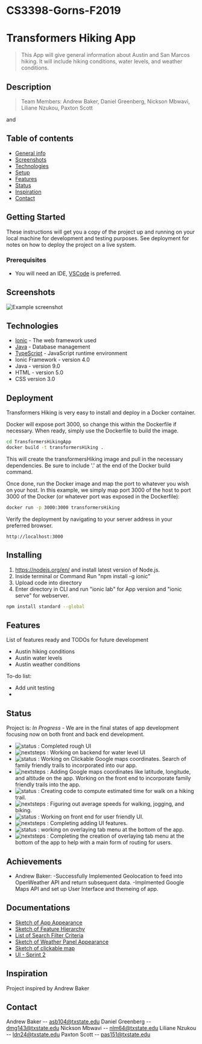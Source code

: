 # CS3398-Gorns-F2019

# Transformers Hiking App
>  This App will give general information about Austin and San Marcos hiking. It will include hiking conditions, water levels, and   weather conditions.

## Description
> Team Members: Andrew Baker, Daniel Greenberg, Nickson Mbwavi, Liliane Nzukou, Paxton Scott
  
 
and 
## Table of contents
* [General info](#general-info)
* [Screenshots](#screenshots)
* [Technologies](#technologies)
* [Setup](#setup)
* [Features](#features)
* [Status](#status)
* [Inspiration](#inspiration)
* [Contact](#contact)

## Getting Started

These instructions will get you a copy of the project up and running on your local machine for development and testing purposes. See deployment for notes on how to deploy the project on a live system.

### Prerequisites

+ You will need an IDE, [VSCode](https://code.visualstudio.com/) is preferred.

## Screenshots
![Example screenshot](./img/screenshot.png)

## Technologies
* [Ionic](https://expressjs.com/) - The web framework used
* [Java](https://www.mongodb.com/) - Database management
* [TypeScript](https://nodejs.org/en/) - JavaScript runtime environment
* Ionic Framework - version 4.0
* Java - version 9.0
* HTML - version 5.0
* CSS version 3.0

## Deployment

Transformers Hiking is very easy to install and deploy in a Docker container.

Docker will expose port 3000, so change this within the Dockerfile if necessary. When ready, simply use the Dockerfile to build the image.

```sh
cd TransformersHikingApp
docker build -t transformersHiking .
```
This will create the transformersHiking image and pull in the necessary dependencies. Be sure to include '.' at the end of the Docker build command.

Once done, run the Docker image and map the port to whatever you wish on your host. In this example, we simply map port 3000 of the host to port 3000 of the Docker (or whatever port was exposed in the Dockerfile):

```sh
docker run -p 3000:3000 transformersHiking
```

Verify the deployment by navigating to your server address in your preferred browser.

```
http://localhost:3000
```


## Installing
1)  https://nodejs.org/en/ and install latest version of Node.js.
2)  Inside terminal or Command Run "npm install -g ionic"
3)  Upload code into directory
4)  Enter directory in CLI and run "ionic lab" for App version and "ionic serve" for webserver.


```sh
npm install standard --global
```

## Features
List of features ready and TODOs for future development
* Austin hiking conditions
* Austin water levels
* Austin weather conditions

To-do list:
* Add unit testing
* 

## Status
Project is: _In Progress_ - We are in the final states of app development focusing now on both front and back end development.

* ![status](https://img.shields.io/badge/Paxton's-Status-blue) : Completed rough UI 
* ![nextsteps](https://img.shields.io/badge/Paxton's-Next%20Steps-brightgreen) : Working on backend for water level UI
* ![status](https://img.shields.io/badge/Liliane's-Status-blue) : Working on Clickable Google maps coordinates. Search of family 
   friendly trails to incorporated into our app.
* ![nextsteps](https://img.shields.io/badge/Liliane's-Next%20Steps-brightgreen) : Adding Google maps coordinates like latitude, 
  longitude, and altitude on the app. Working on the front end to incorporate family friendly trails into the app.
* ![status](https://img.shields.io/badge/Daniel's-Status-blue) : Creating code to compute estimated time for walk on a hiking trail.
* ![nextsteps](https://img.shields.io/badge/Daniel's-Next%20Steps-brightgreen) : Figuring out average speeds for walking, jogging, and biking.
* ![status](https://img.shields.io/badge/Nickson's-Status-blue) : Working on front end for user friendly UI.
* ![nextsteps](https://img.shields.io/badge/Nickson's-Next%20Steps-brightgreen) : Completing adding UI features.
* ![status](https://img.shields.io/badge/Andrew's-Status-blue) : working on overlaying tab menu at the bottom of the app.
* ![nextsteps](https://img.shields.io/badge/Andrew's-Next%20Steps-brightgreen) : Completing the creation of overlaying tab menu at the bottom of the app to help with a main form of routing for users.

## Achievements
 * Andrew Baker: -Successfully Implemented Geolocation to feed into OpenWeather API and return subsequent data.
                -Implmented Google Maps API and set up User Interface and themeing of app.

## Documentations
* [Sketch of App Appearance](./documents/Appearance.jpg)
* [Sketch of Feature Hierarchy](./documents/FeatureHierarchy.jpg)
* [List of Search Filter Criteria](./documents/SearchFilters.jpg)
* [Sketch of Weather Panel Appearance](./documents/Weather.jpg)
* [Sketch of clickable map](./documents/ClickableMap.png)
* [UI - Sprint 2](./documents/ui.png)


## Inspiration
Project inspired by Andrew Baker

## Contact
Andrew Baker -- asb104@txstate.edu
Daniel Greenberg -- dmg143@txstate.edu
Nickson Mbwavi -- nlm64@txstate.edu
Liliane Nzukou -- ldn24@txstate.edu
Paxton Scott -- pas151@txstate.edu
